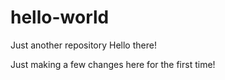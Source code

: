 # hello-world
Just another repository
Hello there!

Just making a few changes here for the first time!
